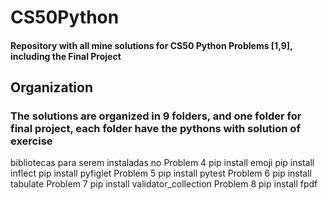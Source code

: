 # CS50Python
#### Repository with all mine solutions for CS50 Python Problems [1,9], including the Final Project
## Organization
### The solutions are organized in 9 folders, and one folder for final project, each folder have the pythons with solution of exercise
bibliotecas para serem instaladas no Problem 4
pip install emoji
pip install inflect
pip install pyfiglet
Problem 5
pip install pytest
Problem 6
pip install tabulate
Problem 7
pip install validator_collection
Problem 8
pip install fpdf